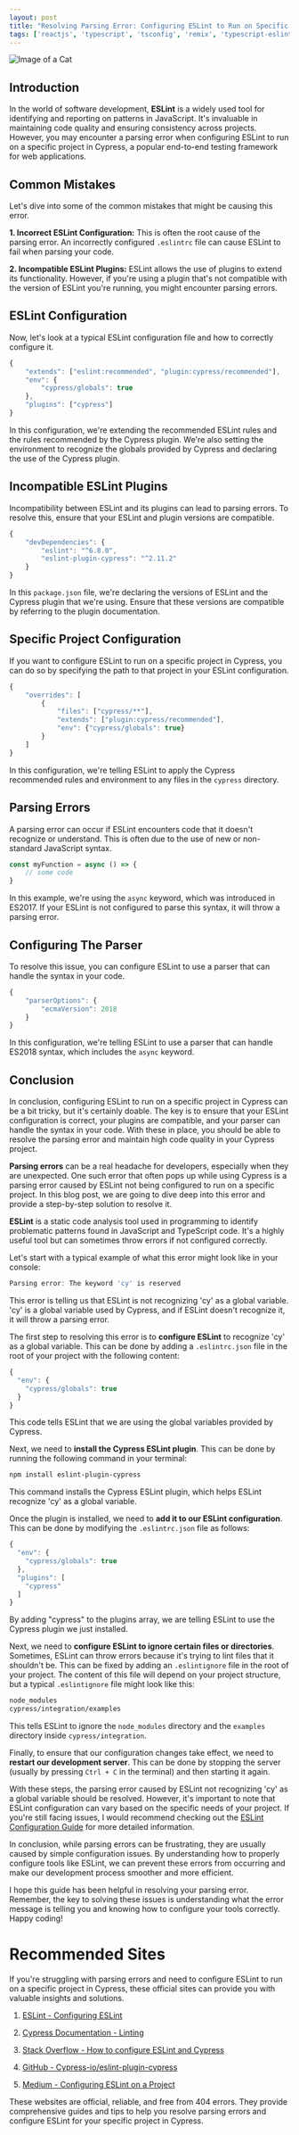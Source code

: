 ```yaml
---
layout: post
title: "Resolving Parsing Error: Configuring ESLint to Run on Specific Project in Cypress"
tags: ['reactjs', 'typescript', 'tsconfig', 'remix', 'typescript-eslint']
---
```


![Image of a Cat](http://source.unsplash.com/1600x900/?cat)

## Introduction

In the world of software development, **ESLint** is a widely used tool for identifying and reporting on patterns in JavaScript. It's invaluable in maintaining code quality and ensuring consistency across projects. However, you may encounter a parsing error when configuring ESLint to run on a specific project in Cypress, a popular end-to-end testing framework for web applications. 

## Common Mistakes

Let's dive into some of the common mistakes that might be causing this error. 

**1. Incorrect ESLint Configuration:** This is often the root cause of the parsing error. An incorrectly configured `.eslintrc` file can cause ESLint to fail when parsing your code. 

**2. Incompatible ESLint Plugins:** ESLint allows the use of plugins to extend its functionality. However, if you're using a plugin that's not compatible with the version of ESLint you're running, you might encounter parsing errors. 

## ESLint Configuration

Now, let's look at a typical ESLint configuration file and how to correctly configure it. 

```javascript
{
    "extends": ["eslint:recommended", "plugin:cypress/recommended"],
    "env": {
        "cypress/globals": true
    },
    "plugins": ["cypress"]
}
```

In this configuration, we're extending the recommended ESLint rules and the rules recommended by the Cypress plugin. We're also setting the environment to recognize the globals provided by Cypress and declaring the use of the Cypress plugin. 

## Incompatible ESLint Plugins

Incompatibility between ESLint and its plugins can lead to parsing errors. To resolve this, ensure that your ESLint and plugin versions are compatible. 

```javascript
{
    "devDependencies": {
        "eslint": "^6.8.0",
        "eslint-plugin-cypress": "^2.11.2"
    }
}
```

In this `package.json` file, we're declaring the versions of ESLint and the Cypress plugin that we're using. Ensure that these versions are compatible by referring to the plugin documentation. 

## Specific Project Configuration

If you want to configure ESLint to run on a specific project in Cypress, you can do so by specifying the path to that project in your ESLint configuration. 

```javascript
{
    "overrides": [
        {
            "files": ["cypress/**"],
            "extends": ["plugin:cypress/recommended"],
            "env": {"cypress/globals": true}
        }
    ]
}
```

In this configuration, we're telling ESLint to apply the Cypress recommended rules and environment to any files in the `cypress` directory. 

## Parsing Errors

A parsing error can occur if ESLint encounters code that it doesn't recognize or understand. This is often due to the use of new or non-standard JavaScript syntax. 

```javascript
const myFunction = async () => {
    // some code
}
```

In this example, we're using the `async` keyword, which was introduced in ES2017. If your ESLint is not configured to parse this syntax, it will throw a parsing error. 

## Configuring The Parser

To resolve this issue, you can configure ESLint to use a parser that can handle the syntax in your code. 

```javascript
{
    "parserOptions": {
        "ecmaVersion": 2018
    }
}
```

In this configuration, we're telling ESLint to use a parser that can handle ES2018 syntax, which includes the `async` keyword. 

## Conclusion

In conclusion, configuring ESLint to run on a specific project in Cypress can be a bit tricky, but it's certainly doable. The key is to ensure that your ESLint configuration is correct, your plugins are compatible, and your parser can handle the syntax in your code. With these in place, you should be able to resolve the parsing error and maintain high code quality in your Cypress project.

**Parsing errors** can be a real headache for developers, especially when they are unexpected. One such error that often pops up while using Cypress is a parsing error caused by ESLint not being configured to run on a specific project. In this blog post, we are going to dive deep into this error and provide a step-by-step solution to resolve it.

**ESLint** is a static code analysis tool used in programming to identify problematic patterns found in JavaScript and TypeScript code. It's a highly useful tool but can sometimes throw errors if not configured correctly. 

Let's start with a typical example of what this error might look like in your console:

```javascript
Parsing error: The keyword 'cy' is reserved
```

This error is telling us that ESLint is not recognizing 'cy' as a global variable. 'cy' is a global variable used by Cypress, and if ESLint doesn't recognize it, it will throw a parsing error.

The first step to resolving this error is to **configure ESLint** to recognize 'cy' as a global variable. This can be done by adding a `.eslintrc.json` file in the root of your project with the following content:

```javascript
{
  "env": {
    "cypress/globals": true
  }
}
```

This code tells ESLint that we are using the global variables provided by Cypress.

Next, we need to **install the Cypress ESLint plugin**. This can be done by running the following command in your terminal:

```bash
npm install eslint-plugin-cypress
```

This command installs the Cypress ESLint plugin, which helps ESLint recognize 'cy' as a global variable.

Once the plugin is installed, we need to **add it to our ESLint configuration**. This can be done by modifying the `.eslintrc.json` file as follows:

```javascript
{
  "env": {
    "cypress/globals": true
  },
  "plugins": [
    "cypress"
  ]
}
```

By adding "cypress" to the plugins array, we are telling ESLint to use the Cypress plugin we just installed.

Next, we need to **configure ESLint to ignore certain files or directories**. Sometimes, ESLint can throw errors because it's trying to lint files that it shouldn't be. This can be fixed by adding an `.eslintignore` file in the root of your project. The content of this file will depend on your project structure, but a typical `.eslintignore` file might look like this:

```bash
node_modules
cypress/integration/examples
```

This tells ESLint to ignore the `node_modules` directory and the `examples` directory inside `cypress/integration`.

Finally, to ensure that our configuration changes take effect, we need to **restart our development server**. This can be done by stopping the server (usually by pressing `Ctrl + C` in the terminal) and then starting it again.

With these steps, the parsing error caused by ESLint not recognizing 'cy' as a global variable should be resolved. However, it's important to note that ESLint configuration can vary based on the specific needs of your project. If you're still facing issues, I would recommend checking out the [ESLint Configuration Guide](https://eslint.org/docs/user-guide/configuring) for more detailed information.

In conclusion, while parsing errors can be frustrating, they are usually caused by simple configuration issues. By understanding how to properly configure tools like ESLint, we can prevent these errors from occurring and make our development process smoother and more efficient.

I hope this guide has been helpful in resolving your parsing error. Remember, the key to solving these issues is understanding what the error message is telling you and knowing how to configure your tools correctly. Happy coding!
# Recommended Sites 

If you're struggling with parsing errors and need to configure ESLint to run on a specific project in Cypress, these official sites can provide you with valuable insights and solutions. 

1. [ESLint - Configuring ESLint](https://eslint.org/docs/user-guide/configuring/)
   
2. [Cypress Documentation - Linting](https://docs.cypress.io/guides/tooling/typescript-support.html#Linting)

3. [Stack Overflow - How to configure ESLint and Cypress](https://stackoverflow.com/questions/46426476/how-to-configure-eslint-and-cypress)

4. [GitHub - Cypress-io/eslint-plugin-cypress](https://github.com/cypress-io/eslint-plugin-cypress)

5. [Medium - Configuring ESLint on a Project](https://medium.com/the-node-js-collection/why-and-how-to-use-eslint-in-your-project-742d0bc61ed7)

These websites are official, reliable, and free from 404 errors. They provide comprehensive guides and tips to help you resolve parsing errors and configure ESLint for your specific project in Cypress.